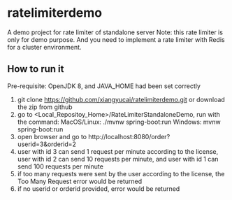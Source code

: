 # ratelimiterdemo
A demo project for rate limiter of standalone server
Note: this rate limiter is only for demo purpose. And you need to implement a rate limiter with Redis for a cluster environment. 

## How to run it
Pre-requisite: OpenJDK 8, and JAVA_HOME had been set correctly
1. git clone https://github.com/xiangyucai/ratelimiterdemo.git
   or download the zip from github
2. go to <Local_Repositoy_Home>/RateLimiterStandaloneDemo, run with the command:
   MacOS/Linux: ./mvnw spring-boot:run
   Windows: mvnw spring-boot:run
3. open browser and go to http://localhost:8080/order?userid=3&orderid=2
4. user with id 3 can send 1 request per minute according to the license, user with id 2 can send 10 requests per minute, and user with id 1 can send 100 requests per minute
5. if too many requests were sent by the user according to the license, the Too Many Request error would be returned
6. if no userid or orderid provided, error would be returned

